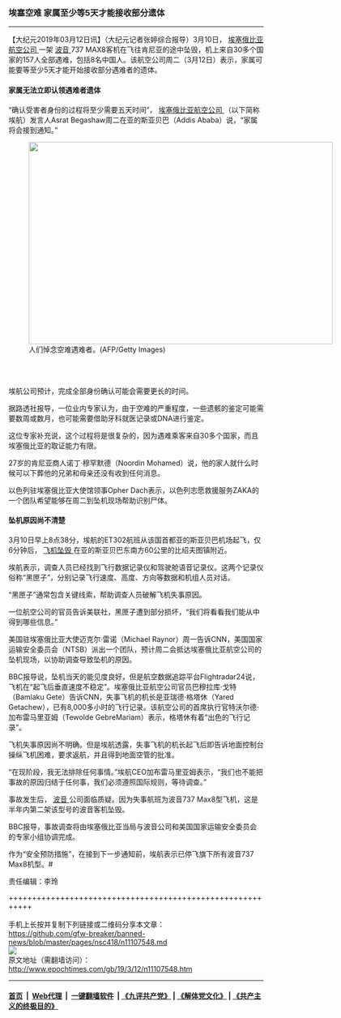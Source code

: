 ### 埃塞空难 家属至少等5天才能接收部分遗体
------------------------

<p>
 【大纪元2019年03月12日讯】（大纪元记者张婷综合报导）3月10日，
 <a href="http://www.epochtimes.com/gb/tag/%E5%9F%83%E5%A1%9E%E4%BF%84%E6%AF%94%E4%BA%9A%E8%88%AA%E7%A9%BA%E5%85%AC%E5%8F%B8.html">
  埃塞俄比亚航空公司
 </a>
 一架
 <a href="http://www.epochtimes.com/gb/tag/%E6%B3%A2%E9%9F%B3.html">
  波音
 </a>
 737 MAX8客机在飞往肯尼亚的途中坠毁，机上来自30多个国家的157人全部遇难，包括8名中国人。该航空公司周二（3月12日）表示，家属可能要等至少5天才能开始接收部分遇难者的遗体。
</p>
<h4>
 家属无法立即认领遇难者遗体
</h4>
<p>
 “确认受害者身份的过程将至少需要五天时间”，
 <a href="http://www.epochtimes.com/gb/tag/%E5%9F%83%E5%A1%9E%E4%BF%84%E6%AF%94%E4%BA%9A%E8%88%AA%E7%A9%BA%E5%85%AC%E5%8F%B8.html">
  埃塞俄比亚航空公司
 </a>
 （以下简称埃航）发言人Asrat Begashaw周二在亚的斯亚贝巴（Addis Ababa）说，“家属将会接到通知。”
</p>
<figure class="wp-caption aligncenter" id="attachment_11107577" style="width: 600px">
 <a href="http://i.epochtimes.com/assets/uploads/2019/03/GettyImages-1129877877-e1552386443149.jpg">
  <img alt="" class="wp-image-11107577 size-large" height="399" src="http://i.epochtimes.com/assets/uploads/2019/03/GettyImages-1129877877-600x399.jpg" width="600"/>
 </a>
 <br/><figcaption class="wp-caption-text">
  人们悼念空难遇难者。(AFP/Getty Images)
 </figcaption><br/>
</figure><br/>
<p>
 埃航公司预计，完成全部身份确认可能会需要更长的时间。
</p>
<p>
 据路透社报导，一位业内专家认为，由于空难的严重程度，一些遗骸的鉴定可能需要数周或数月，也可能需要借助牙科就医记录或DNA进行鉴定。
</p>
<p>
 这位专家补充说，这个过程将是很复杂的，因为遇难乘客来自30多个国家，而且埃塞俄比亚的取证能力有限。
</p>
<p>
 27岁的肯尼亚商人诺丁‧穆罕默德（Noordin Mohamed）说，他的家人就什么时候可以下葬他的兄弟和母亲还没有收到任何消息。
</p>
<p>
 以色列驻埃塞俄比亚大使馆领事Opher Dach表示，以色列志愿救援服务ZAKA的一个团队希望能够在周二到坠机现场帮助识别尸体。
</p>
<h4>
 坠机原因尚不清楚
</h4>
<p>
 3月10日早上8点38分，埃航的ET302航班从该国首都亚的斯亚贝巴机场起飞，仅6分钟后，
 <a href="http://www.epochtimes.com/gb/tag/%E9%A3%9E%E6%9C%BA%E5%9D%A0%E6%AF%81.html">
  飞机坠毁
 </a>
 在亚的斯亚贝巴东南方60公里的比绍夫图镇附近。
</p>
<p>
 埃航表示，调查人员已经找到飞行数据记录仪和驾驶舱语音记录仪。这两个记录仪俗称“黑匣子”，分别记录飞行速度、高度、方向等数据和机组人员对话。
</p>
<p>
 “黑匣子”通常包含关键线索，帮助调查人员破解飞机失事原因。
</p>
<p>
 一位航空公司的官员告诉美联社，黑匣子遭到部分损坏，“我们将看看我们能从中得到哪些信息。”
</p>
<p>
 美国驻埃塞俄比亚大使迈克尔‧雷诺（Michael Raynor）周一告诉CNN，美国国家运输安全委员会（NTSB）派出一个团队，预计周二会抵达埃塞俄比亚航空公司的坠机现场，以协助调查导致坠机的原因。
</p>
<p>
 BBC报导说，坠机当天的能见度良好，但是航空数据追踪平台Flightradar24说，飞机在“起飞后垂直速度不稳定”。埃塞俄比亚航空公司官员巴穆拉库‧戈特（Bamlaku Gete）告诉CNN，失事飞机的机长是亚瑞德‧格塔休（Yared Getachew），已有8,000多小时的飞行记录。该航空公司的首席执行官特沃尔德‧加布雷马里亚姆（Tewolde GebreMariam）表示，格塔休有着“出色的飞行记录”。
</p>
<p>
 飞机失事原因尚不明确。但是埃航透露，失事飞机的机长起飞后即告诉地面控制台操纵飞机困难，要求返航，并且得到地面空管的批准。
</p>
<p>
 “在现阶段，我无法排除任何事情。”埃航CEO加布雷马里亚姆表示，“我们也不能把事故的原因归结于任何事，我们必须遵照国际规则，等待调查。”
</p>
<p>
 事故发生后，
 <a href="http://www.epochtimes.com/gb/tag/%E6%B3%A2%E9%9F%B3.html">
  波音
 </a>
 公司面临质疑。因为失事航班为波音737 Max8型飞机，这是半年内第二架该型号的波音客机坠毁。
</p>
<p>
 BBC报导，事故调查将由埃塞俄比亚当局与波音公司和美国国家运输安全委员会的专家小组协调完成。
</p>
<p>
 作为“安全预防措施”，在接到下一步通知前，埃航表示已停飞旗下所有波音737 Max8机型。#
</p>
<p>
 责任编辑：李玲
</p>

+++++++++++++++++++++++++++++++++++++++++++++++++++++++++++<br/><br/>
手机上长按并复制下列链接或二维码分享本文章：<br/>
https://github.com/gfw-breaker/banned-news/blob/master/pages/nsc418/n11107548.md <br/>
<a href='https://github.com/gfw-breaker/banned-news/blob/master/pages/nsc418/n11107548.md'><img src='https://github.com/gfw-breaker/banned-news/blob/master/pages/nsc418/n11107548.md.png'/></a> <br/>
原文地址（需翻墙访问）：http://www.epochtimes.com/gb/19/3/12/n11107548.htm


------------------------
#### [首页](https://github.com/gfw-breaker/banned-news/blob/master/README.md) &nbsp;|&nbsp; [Web代理](https://github.com/labour-camp/helloworld) &nbsp;|&nbsp; [一键翻墙软件](https://github.com/gfw-breaker/nogfw/blob/master/README.md) &nbsp;| [《九评共产党》](https://github.com/gfw-breaker/9ping.md/blob/master/README.md#九评之一评共产党是什么) | [《解体党文化》](https://github.com/gfw-breaker/jtdwh.md/blob/master/README.md) | [《共产主义的终极目的》](https://github.com/gfw-breaker/gczydzjmd.md/blob/master/README.md)

